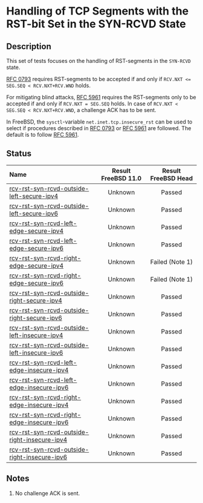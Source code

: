 # Handling of TCP Segments with the RST-bit Set in the SYN-RCVD State

## Description
This set of tests focuses on the handling of RST-segments in the `SYN-RCVD` state.

[RFC 0793](https://tools.ietf.org/html/rfc0793) requires RST-segments to be accepted if and only if
`RCV.NXT <= SEG.SEQ < RCV.NXT+RCV.WND` holds.

For mitigating blind attacks, [RFC 5961](https://tools.ietf.org/html/rfc5961#section-3)
requires the RST-segments only to be accepted if and only if `RCV.NXT = SEG.SEQ` holds.
In case of `RCV.NXT < SEG.SEQ < RCV.NXT+RCV.WND`, a challenge ACK has to be sent.

In FreeBSD, the `sysctl`-variable `net.inet.tcp.insecure_rst` can be used to
select if procedures described in [RFC 0793](https://tools.ietf.org/html/rfc0793) or
[RFC 5961](https://tools.ietf.org/html/rfc5961#section-3) are followed.
The default is to follow [RFC 5961](https://tools.ietf.org/html/rfc5961#section-3).

## Status

| Name                                                                                                                                                                                                                           | Result FreeBSD 11.0 | Result FreeBSD Head |
|:-------------------------------------------------------------------------------------------------------------------------------------------------------------------------------------------------------------------------------|:-------------------:|:-------------------:|
|[rcv-rst-syn-rcvd-outside-left-secure-ipv4](rcv-rst-syn-rcvd-outside-left-secure-ipv4.pkt "Ensure that the reception of a TCP RST with SEG.SEQ=RCV.NXT-1 in the SYN-RCVD state does not affect the TCP connection")             | Unknown             | Passed              |
|[rcv-rst-syn-rcvd-outside-left-secure-ipv6](rcv-rst-syn-rcvd-outside-left-secure-ipv6.pkt "Ensure that the reception of a TCP RST with SEG.SEQ=RCV.NXT-1 in the SYN-RCVD state does not affect the TCP connection")             | Unknown             | Passed              |
|[rcv-rst-syn-rcvd-left-edge-secure-ipv4](rcv-rst-syn-rcvd-left-edge-secure-ipv4.pkt "Ensure that the reception of a TCP RST with SEG.SEQ=RCV.NXT in the SYN-RCVD state destroys the TCP connection")                            | Unknown             | Passed              |
|[rcv-rst-syn-rcvd-left-edge-secure-ipv6](rcv-rst-syn-rcvd-left-edge-secure-ipv6.pkt "Ensure that the reception of a TCP RST with SEG.SEQ=RCV.NXT in the SYN-RCVD state destroys the TCP connection")                            | Unknown             | Passed              |
|[rcv-rst-syn-rcvd-right-edge-secure-ipv4](rcv-rst-syn-rcvd-right-edge-secure-ipv4.pkt "Ensure that the reception of a TCP RST with SEG.SEQ=RCV.NXT+RCV.WND-1 in the SYN-RCVD state triggers the sending of a challenge ACK")    | Unknown             | Failed (Note 1)     |
|[rcv-rst-syn-rcvd-right-edge-secure-ipv6](rcv-rst-syn-rcvd-right-edge-secure-ipv6.pkt "Ensure that the reception of a TCP RST with SEG.SEQ=RCV.NXT+RCV.WND-1 in the SYN-RCVD state triggers the sending of a challenge ACK")    | Unknown             | Failed (Note 1)     |
|[rcv-rst-syn-rcvd-outside-right-secure-ipv4](rcv-rst-syn-rcvd-outside-right-secure-ipv4.pkt "Ensure that the reception of a TCP RST with SEG.SEQ=RCV.NXT+RCV.WND in the SYN-RCVD state does not affect the TCP connection")     | Unknown             | Passed              |
|[rcv-rst-syn-rcvd-outside-right-secure-ipv6](rcv-rst-syn-rcvd-outside-right-secure-ipv6.pkt "Ensure that the reception of a TCP RST with SEG.SEQ=RCV.NXT+RCV.WND in the SYN-RCVD state does not affect the TCP connection")     | Unknown             | Passed              |
|[rcv-rst-syn-rcvd-outside-left-insecure-ipv4](rcv-rst-syn-rcvd-outside-left-insecure-ipv4.pkt "Ensure that the reception of a TCP RST with SEG.SEQ=RCV.NXT-1 in the SYN-RCVD state does not affect the TCP connection")         | Unknown             | Passed              |
|[rcv-rst-syn-rcvd-outside-left-insecure-ipv6](rcv-rst-syn-rcvd-outside-left-insecure-ipv6.pkt "Ensure that the reception of a TCP RST with SEG.SEQ=RCV.NXT-1 in the SYN-RCVD state does not affect the TCP connection")         | Unknown             | Passed              |
|[rcv-rst-syn-rcvd-left-edge-insecure-ipv4](rcv-rst-syn-rcvd-left-edge-insecure-ipv4.pkt "Ensure that the reception of a TCP RST with SEG.SEQ=RCV.NXT in the SYN-RCVD state destroys the TCP connection")                        | Unknown             | Passed              |
|[rcv-rst-syn-rcvd-left-edge-insecure-ipv6](rcv-rst-syn-rcvd-left-edge-insecure-ipv6.pkt "Ensure that the reception of a TCP RST with SEG.SEQ=RCV.NXT in the SYN-RCVD state destroys the TCP connection")                        | Unknown             | Passed              |
|[rcv-rst-syn-rcvd-right-edge-insecure-ipv4](rcv-rst-syn-rcvd-right-edge-insecure-ipv4.pkt "Ensure that the reception of a TCP RST with SEG.SEQ=RCV.NXT+RCV.WND-1 in the SYN-RCVD state destroys the TCP connection")            | Unknown             | Passed              |
|[rcv-rst-syn-rcvd-right-edge-insecure-ipv6](rcv-rst-syn-rcvd-right-edge-insecure-ipv6.pkt "Ensure that the reception of a TCP RST with SEG.SEQ=RCV.NXT+RCV.WND-1 in the SYN-RCVD state destroys the TCP connection")            | Unknown             | Passed              |
|[rcv-rst-syn-rcvd-outside-right-insecure-ipv4](rcv-rst-syn-rcvd-outside-right-insecure-ipv4.pkt "Ensure that the reception of a TCP RST with SEG.SEQ=RCV.NXT+RCV.WND in the SYN-RCVD state does not affect the TCP connection") | Unknown             | Passed              |
|[rcv-rst-syn-rcvd-outside-right-insecure-ipv6](rcv-rst-syn-rcvd-outside-right-insecure-ipv6.pkt "Ensure that the reception of a TCP RST with SEG.SEQ=RCV.NXT+RCV.WND in the SYN-RCVD state does not affect the TCP connection") | Unknown             | Passed              |

## Notes
1. No challenge ACK is sent.
